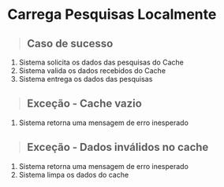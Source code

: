 # Carrega Pesquisas Localmente

> ## Caso de sucesso
1. Sistema solicita os dados das pesquisas do Cache
2. Sistema valida os dados recebidos do Cache
3. Sistema entrega os dados das pesquisas

> ## Exceção - Cache vazio
1. Sistema retorna uma mensagem de erro inesperado

> ## Exceção - Dados inválidos no cache
1. Sistema retorna uma mensagem de erro inesperado
2. Sistema limpa os dados do cache
